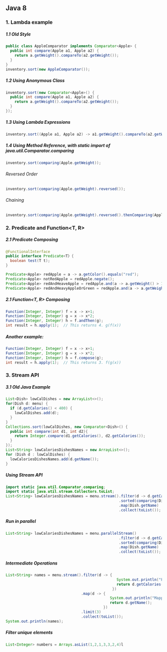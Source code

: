 ## Java 8 

### 1. Lambda example

##### 1.1 Old Style
``` java
public class AppleComparator implements Comparator<Apple> {
  public int compare(Apple a1, Apple a2) {
    return a.getWeight().compareTo(a2.getWeight());
  }
}
inventory.sort(new AppleComparator());
```

##### 1.2 Using Anonymous Class
``` java
inventory.sort(new Comparator<Apple>() {
  public int compare(Apple a1, Apple a2) {
    return a.getWeight().compareTo(a2.getWeight());
  }
});
```

##### 1.3 Using Lambda Expressions
``` java
inventory.sort((Apple a1, Apple a2) -> a1.getWeight().compareTo(a2.getWeight()));
```

##### 1.4 Using Method Reference, with static import of java.util.Comparator.comparing
``` java
inventory.sort(comparing(Apple.getWeight));
```

###### Reversed Order
``` java
inventory.sort(comparing(Apple.getWeight).reversed());
```

###### Chaining
``` java
inventory.sort(comparing(Apple.getWeight).reversed().thenComparing(Apple.getCountry));
```

### 2. Predicate<T> and Function<T, R>

##### 2.1 Predicate<T> Composing
```java
@FunctionalInterface
public interface Predicate<T〉{
  boolean test(T t);
}

Predicate<Apple> redApple = a -> a.getColor().equals("red");
Predicate<Apple> notRedApple = redApple.negate();
Predicate<Apple> redAndHeaveApple = redApple.and(a -> a.getWeight() > 150);
Predicate<Apple> redAndHeavyAppleOrGreen = redApple.and(a -> a.getWeight() > 150).or(a -> "green".equals(a.getColor()));
```

##### 2.1 Function<T, R> Composing
```java
Function(Integer, Integer) f = x -> x+1;
Function(Integer, Integer) g = x -> x*2;
Function(Integer, Integer) h = f.andThen(g);
int result = h.apply(1);  // This returns 4. g(f(x))
```
##### Another example:
```java
Function(Integer, Integer) f = x -> x+1;
Function(Integer, Integer) g = x -> x*2;
Function(Integer, Integer) h = f.compose(g);
int result = h.apply(1);  // This returns 3. f(g(x))
```

### 3. Stream API

##### 3.1 Old Java Example
```java
List<Dish> lowCalDishes = new ArrayList<>();
for(Dish d: menu) {
  if (d.getCalories() < 400) {
    lowCalDishes.add(d);
  }
}
Collections.sort(lowCalDishes, new Comparator<Dish>() {
  public int compare(int d1, int d2){
    return Integer.compare(d1.getCalories(), d2.getCalories());
  }
});
List<String> lowCaloriesDishesNames = new ArrayList<>();
for (Dish d : lowCalDishes) {
  lowCaloriesDishesNames.add(d.getName());
}
```

##### Using Stream API

```java
import static java.util.Comparator.comparing;
import static java.util.stream.Collectors.toList;
List<String> lowCaloriesDishesNames = menu.stream().filter(d -> d.getCalories() < 400)
                                                   .sorted(comparing(Dish.getCalories))
                                                   .map(Dish.getName)
                                                   .collect(toList());
```

##### Run in parallel
```java
List<String> lowCaloriesDishesNames = menu.parallelStream()
                                                   .filter(d -> d.getCalories() < 400)
                                                   .sorted(comparing(Dish.getCalories))
                                                   .map(Dish.getName)
                                                   .collect(toList());
```

##### Intermediate Operations
```java
List<String> names = menu.stream().filter(d -> {
                                                  System.out.println("Filtering " + d.getName());
                                                  return d.getCalories() > 300;
                                                })
                                  .map(d -> {
                                               System.out.println("Mapping " + d.getName());
                                               return d.getName();
                                            })
                                  .limit(3)
                                  .collect(toList());
System.out.println(names);
```

##### Filter unique elements
```java
List<Integer> numbers = Arrays.asList(1,2,1,3,3,2,4)l   
```
